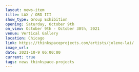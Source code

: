 ```yaml
---
layout: news-item
title: LAX / ORD III
show_type: Group Exhibition
opening: Saturday, October 9th
on_view: October 9th - October 30th, 2021
venue: Vertical Gallery
location: Chicago
link: https://thinkspaceprojects.com/artists/jolene-lai/
image_url:
date: 2021-10-9 06:00:00
current: true
tags: news thinkspace-projects
---
```

